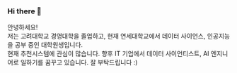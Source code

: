 ### Hi there 👋

안녕하세요!</br>
저는 고려대학교 경영대학을 졸업하고, 현재 연세대학교에서 데이터 사이언스, 인공지능을 공부 중인 대학원생입니다.</br>
현재 추천시스템에 관심이 많습니다.
향후 IT 기업에서 데이터 사이언티스트, AI 엔지니어로 일하기를 꿈꾸고 있습니다.
잘 부탁드립니다 :)

<!--
**pilkyuchoi/pilkyuchoi** is a ✨ _special_ ✨ repository because its `README.md` (this file) appears on your GitHub profile.

Here are some ideas to get you started:

- 🔭 I’m currently working on ...
- 🌱 I’m currently learning ...
- 👯 I’m looking to collaborate on ...
- 🤔 I’m looking for help with ...
- 💬 Ask me about ...
- 📫 How to reach me: ...
- 😄 Pronouns: ...
- ⚡ Fun fact: ...
-->
